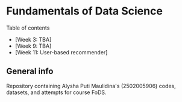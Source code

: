 # Fundamentals of Data Science

Table of contents
* [Week 3: TBA]
* [Week 9: TBA]
* [Week 11: User-based recommender]

## General info
Repository containing Alysha Puti Maulidina's (2502005906) codes, datasets, and attempts for course FoDS.
